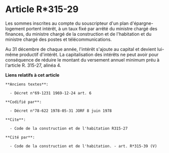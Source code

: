 # Article R*315-29

Les sommes inscrites au compte du souscripteur d'un plan d'épargne-logement portent intérêt, à un taux fixé par arrêté du
ministre chargé des finances, du ministre chargé de la construction et de l'habitation et du ministre chargé des postes et
télécommunications.

Au 31 décembre de chaque année, l'intérêt s'ajoute au capital et devient lui-même productif d'intérêt. La capitalisation des
intérêts ne peut avoir pour conséquence de réduire le montant du versement annuel minimum préu à l'article R. 315-27, alinéa
4.

**Liens relatifs à cet article**

	**Anciens textes**:

	  - Décret n°69-1231 1969-12-24 art. 6

	**Codifié par**:

	  - Décret n°78-622 1978-05-31 JORF 8 juin 1978

	**Cite**:

	  - Code de la construction et de l'habitation R315-27

	**Cité par**:

	  - Code de la construction et de l'habitation. - art. R*315-39 (V)
